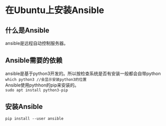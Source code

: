 # 在Ubuntu上安装Ansible

什么是Ansible    
-------------------------------------
  ansible是远程自动控制服务器。     

Ansible需要的依赖    
------------------------------------
  ansible是基于python3开发的。所以按检查系统是否有安装一般都会自带python    
  `which python3 //会显示安装python3的位置`  
  Ansible使用pythhon的pip来安装的。    
  `sudo apt install python3-pip`

安装Ansible     
------------------------------
  `pip install --user ansible`